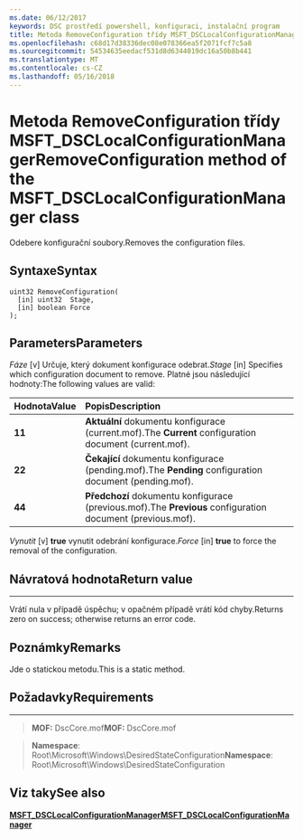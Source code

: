 ```yaml
---
ms.date: 06/12/2017
keywords: DSC prostředí powershell, konfiguraci, instalační program
title: Metoda RemoveConfiguration třídy MSFT_DSCLocalConfigurationManager
ms.openlocfilehash: c68d17d38336dec08e078366ea5f2071fcf7c5a8
ms.sourcegitcommit: 54534635eedacf531d8d6344019dc16a50b8b441
ms.translationtype: MT
ms.contentlocale: cs-CZ
ms.lasthandoff: 05/16/2018
---
```

# <a name="removeconfiguration-method-of-the-msftdsclocalconfigurationmanager-class"></a><span data-ttu-id="a2219-103">Metoda RemoveConfiguration třídy MSFT_DSCLocalConfigurationManager</span><span class="sxs-lookup"><span data-stu-id="a2219-103">RemoveConfiguration method of the MSFT_DSCLocalConfigurationManager class</span></span>

<span data-ttu-id="a2219-104">Odebere konfigurační soubory.</span><span class="sxs-lookup"><span data-stu-id="a2219-104">Removes the configuration files.</span></span>

<a name="syntax"></a><span data-ttu-id="a2219-105">Syntaxe</span><span class="sxs-lookup"><span data-stu-id="a2219-105">Syntax</span></span>
------

```mof
uint32 RemoveConfiguration(
  [in] uint32  Stage,
  [in] boolean Force
);
```

<a name="parameters"></a><span data-ttu-id="a2219-106">Parameters</span><span class="sxs-lookup"><span data-stu-id="a2219-106">Parameters</span></span>
----------

<span data-ttu-id="a2219-107">*Fáze* \[v\] Určuje, který dokument konfigurace odebrat.</span><span class="sxs-lookup"><span data-stu-id="a2219-107">*Stage* \[in\] Specifies which configuration document to remove.</span></span> <span data-ttu-id="a2219-108">Platné jsou následující hodnoty:</span><span class="sxs-lookup"><span data-stu-id="a2219-108">The following values are valid:</span></span>

|<span data-ttu-id="a2219-109">Hodnota</span><span class="sxs-lookup"><span data-stu-id="a2219-109">Value</span></span> |<span data-ttu-id="a2219-110">Popis</span><span class="sxs-lookup"><span data-stu-id="a2219-110">Description</span></span> |
|:--- |:---|
|<span data-ttu-id="a2219-111">**1**</span><span class="sxs-lookup"><span data-stu-id="a2219-111">**1**</span></span> | <span data-ttu-id="a2219-112">**Aktuální** dokumentu konfigurace (current.mof).</span><span class="sxs-lookup"><span data-stu-id="a2219-112">The **Current** configuration document (current.mof).</span></span> |
|<span data-ttu-id="a2219-113">**2**</span><span class="sxs-lookup"><span data-stu-id="a2219-113">**2**</span></span> | <span data-ttu-id="a2219-114">**Čekající** dokumentu konfigurace (pending.mof).</span><span class="sxs-lookup"><span data-stu-id="a2219-114">The **Pending** configuration document (pending.mof).</span></span>  |
|<span data-ttu-id="a2219-115">**4**</span><span class="sxs-lookup"><span data-stu-id="a2219-115">**4**</span></span> | <span data-ttu-id="a2219-116">**Předchozí** dokumentu konfigurace (previous.mof).</span><span class="sxs-lookup"><span data-stu-id="a2219-116">The **Previous** configuration document (previous.mof).</span></span> |

<span data-ttu-id="a2219-117">*Vynutit* \[v\] **true** vynutit odebrání konfigurace.</span><span class="sxs-lookup"><span data-stu-id="a2219-117">*Force* \[in\] **true** to force the removal of the configuration.</span></span>

## <a name="return-value"></a><span data-ttu-id="a2219-118">Návratová hodnota</span><span class="sxs-lookup"><span data-stu-id="a2219-118">Return value</span></span>
------------

<span data-ttu-id="a2219-119">Vrátí nula v případě úspěchu; v opačném případě vrátí kód chyby.</span><span class="sxs-lookup"><span data-stu-id="a2219-119">Returns zero on success; otherwise returns an error code.</span></span>

## <a name="remarks"></a><span data-ttu-id="a2219-120">Poznámky</span><span class="sxs-lookup"><span data-stu-id="a2219-120">Remarks</span></span>

<span data-ttu-id="a2219-121">Jde o statickou metodu.</span><span class="sxs-lookup"><span data-stu-id="a2219-121">This is a static method.</span></span>

## <a name="requirements"></a><span data-ttu-id="a2219-122">Požadavky</span><span class="sxs-lookup"><span data-stu-id="a2219-122">Requirements</span></span>
------------
><span data-ttu-id="a2219-123">**MOF:** DscCore.mof</span><span class="sxs-lookup"><span data-stu-id="a2219-123">**MOF:** DscCore.mof</span></span>

><span data-ttu-id="a2219-124">**Namespace**: Root\Microsoft\Windows\DesiredStateConfiguration</span><span class="sxs-lookup"><span data-stu-id="a2219-124">**Namespace**: Root\Microsoft\Windows\DesiredStateConfiguration</span></span>


## <a name="see-also"></a><span data-ttu-id="a2219-125">Viz taky</span><span class="sxs-lookup"><span data-stu-id="a2219-125">See also</span></span>


[<span data-ttu-id="a2219-126">**MSFT_DSCLocalConfigurationManager**</span><span class="sxs-lookup"><span data-stu-id="a2219-126">**MSFT_DSCLocalConfigurationManager**</span></span>](msft-dsclocalconfigurationmanager.md)